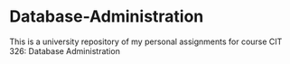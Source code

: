 # Database-Administration
This is a university repository of my personal assignments for course CIT 326: Database Administration
